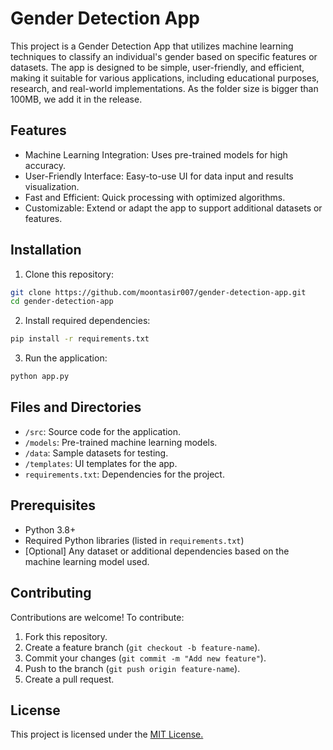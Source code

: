 
# Gender Detection App

This project is a Gender Detection App that utilizes machine learning techniques to classify an individual's gender based on specific features or datasets. The app is designed to be simple, user-friendly, and efficient, making it suitable for various applications, including educational purposes, research, and real-world implementations. As the folder size is bigger than 100MB, we add it in the release.

## Features

- Machine Learning Integration: Uses pre-trained models for high accuracy.
- User-Friendly Interface: Easy-to-use UI for data input and results visualization.
- Fast and Efficient: Quick processing with optimized algorithms.
- Customizable: Extend or adapt the app to support additional datasets or features.


## Installation

1. Clone this repository:
```bash
git clone https://github.com/moontasir007/gender-detection-app.git
cd gender-detection-app
```

2. Install required dependencies:
```bash
pip install -r requirements.txt
```

3. Run the application:
```bash
python app.py
```
## Files and Directories

- `/src`: Source code for the application.
- `/models`: Pre-trained machine learning models.
- `/data`: Sample datasets for testing.
- `/templates`: UI templates for the app.
- `requirements.txt`: Dependencies for the project.

## Prerequisites

- Python 3.8+
- Required Python libraries (listed in `requirements.txt`)
- [Optional] Any dataset or additional dependencies based on the machine learning model used.
## Contributing

Contributions are welcome! To contribute:

1. Fork this repository.
2. Create a feature branch (`git checkout -b feature-name`).
3. Commit your changes (`git commit -m "Add new feature"`).
4. Push to the branch (`git push origin feature-name`).
5. Create a pull request.


## License

This project is licensed under the [MIT License.](https://choosealicense.com/licenses/mit/)

